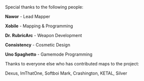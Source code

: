 Special thanks to the following people:

**Nawor**           - Lead Mapper

**Xobile**          - Mapping & Programming


**Dr. RubricArc**   - Weapon Development

**Consistency**     - Cosmetic Design

**Uno Spaghetto**   - Gamemode Programming

Thanks to everyone else who has contributed maps to the project:

Dexus, ImThatOne, Softboi Mark, Crashington, KETAL, Silver
